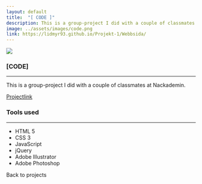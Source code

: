 ```yaml
---
layout: default
title:  "[ CODE ]"
description: This is a group-project I did with a couple of classmates at Nackademin.
image: ../assets/images/code.png
link: https://lidmyr93.github.io/Projekt-1/Webbsida/
---
```


<section>
<div class="mini-spacer"></div>
<img src="{{ site.baseurl }}/assets/images/code.png" class="project-big-pic">
<div class="mini-spacer"></div>
</section>
<section class="project-half">
<section class="project">
  <h1 class="project-big-h1">[CODE]</h1>
  <hr class="green-hr">
<p>This is a group-project I did with a couple of classmates at Nackademin.</p>
 <div class="project-info-trunc">
  <div class="mob-desc"></div>
  <div class="mob-link"><a href="https://lidmyr93.github.io/Projekt-1/Webbsida/" class="big-project-link project-link" target="_blank">Projectlink</a></div>
  </div>
</section>
<section class="project">
<h1 class="project-big-h1">Tools used</h1>
<hr class="green-hr">
<ul>
<li>HTML 5</li>
<li>CSS 3</li>
<li>JavaScript</li>
<li>jQuery</li>
<li>Adobe Illustrator</li>
<li>Adobe Photoshop</li>
</ul>
</section>
</section>
<div class="center">
<div class="spacer"></div>
<div class="center>
<a href="/work" class="back-to"><i class="fas fa-angle-left"></i><i class="fas fa-angle-left"></i> Back to projects</a></div>
</div>
